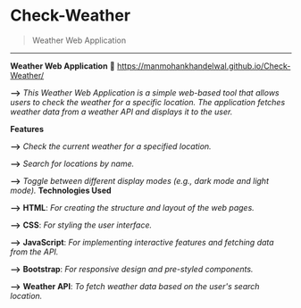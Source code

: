# Check-Weather
> Weather Web Application
-------------------------------
**Weather Web Application**
🔗 https://manmohankhandelwal.github.io/Check-Weather/
        
**-->** _This Weather Web Application is a simple web-based tool that allows users to check the weather for a specific location. The application fetches weather data from a weather API and displays it to the user._

**Features**
        
**-->** _Check the current weather for a specified location._

**-->** _Search for locations by name._
        
**-->** _Toggle between different display modes (e.g., dark mode and light mode)._
**Technologies Used**
        
**-->** **HTML**: _For creating the structure and layout of the web pages._
        
**-->** **CSS**: _For styling the user interface._
        
**-->** **JavaScript**: _For implementing interactive features and fetching data from the API._
        
**-->** **Bootstrap**: _For responsive design and pre-styled components._
        
**-->** **Weather API**: _To fetch weather data based on the user's search location._

